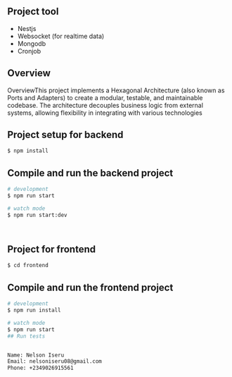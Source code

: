 
 ## Project tool
 * Nestjs
 * Websocket (for realtime data)
 * Mongodb
 * Cronjob

## Overview
OverviewThis project implements a Hexagonal Architecture (also known as Ports and Adapters) to create a modular, testable, and maintainable codebase. The architecture decouples business logic from external systems, allowing flexibility in integrating with various technologies


## Project setup for backend

```bash
$ npm install
```

## Compile and run the backend project

```bash
# development
$ npm run start

# watch mode
$ npm run start:dev




```
## Project for frontend

```bash
$ cd frontend
```

## Compile and run the frontend project

```bash
# development
$ npm run install

# watch mode
$ npm run start
## Run tests


Name: Nelson Iseru
Email: nelsoniseru08@gmail.com
Phone: +2349026915561